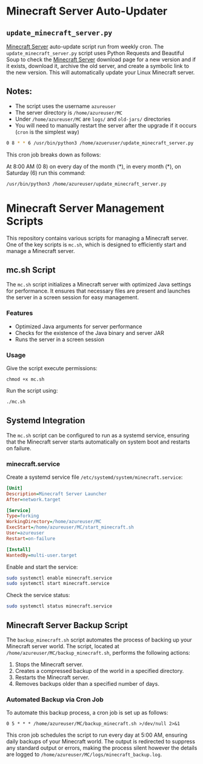 # Minecraft Server Auto-Updater

## `update_minecraft_server.py`
[Minecraft Server](https://www.minecraft.net/en-us/download/server) auto-update script run from weekly cron. The `update_minecraft_server.py` script uses Python Requests and Beautiful Soup to check the [Minecraft Server](https://www.minecraft.net/en-us/download/server) download page for a new version and if it exists, download it, archive the old server, and create a symbolic link to the new version. This will automatically update your Linux Minecraft server.

## Notes:

- The script uses the username `azureuser`
- The server directory is `/home/azureuser/MC`
- Under `/home/azureuser/MC` are `logs/` and `old-jars/` directories
- You will need to manually restart the server after the upgrade if it occurs (`cron` is the simplest way)




```bash
0 8 * * 6 /usr/bin/python3 /home/azueruser/update_minecraft_server.py
```
This cron job breaks down as follows:

At 8:00 AM (0 8) on every day of the month (\*), in every month (\*), on Saturday (6) run this command:

```bash
/usr/bin/python3 /home/azureuser/update_minecraft_server.py
```


# Minecraft Server Management Scripts

This repository contains various scripts for managing a Minecraft server. One of the key scripts is `mc.sh`, which is designed to efficiently start and manage a Minecraft server.

## mc.sh Script

The `mc.sh` script initializes a Minecraft server with optimized Java settings for performance. It ensures that necessary files are present and launches the server in a screen session for easy management.

### Features

- Optimized Java arguments for server performance
- Checks for the existence of the Java binary and server JAR
- Runs the server in a screen session

### Usage

Give the script execute permissions:

```chmod +x mc.sh```


Run the script using:

```bash
./mc.sh
```

## Systemd Integration

The `mc.sh` script can be configured to run as a systemd service, ensuring that the Minecraft server starts automatically on system boot and restarts on failure.

### minecraft.service

Create a systemd service file `/etc/systemd/system/minecraft.service`:

```ini
[Unit]
Description=Minecraft Server Launcher
After=network.target

[Service]
Type=forking
WorkingDirectory=/home/azureuser/MC
ExecStart=/home/azureuser/MC/start_minecraft.sh
User=azureuser
Restart=on-failure

[Install]
WantedBy=multi-user.target
```

Enable and start the service:

```bash
sudo systemctl enable minecraft.service
sudo systemctl start minecraft.service
```

Check the service status:

```bash
sudo systemctl status minecraft.service
```

## Minecraft Server Backup Script

The `backup_minecraft.sh` script automates the process of backing up your Minecraft server world. The script, located at `/home/azureuser/MC/backup_minecraft.sh`, performs the following actions:

1. Stops the Minecraft server.
2. Creates a compressed backup of the world in a specified directory.
3. Restarts the Minecraft server.
4. Removes backups older than a specified number of days.

### Automated Backup via Cron Job

To automate this backup process, a cron job is set up as follows:

```cron
0 5 * * * /home/azureuser/MC/backup_minecraft.sh >/dev/null 2>&1
``````
This cron job schedules the script to run every day at 5:00 AM, ensuring daily backups of your Minecraft world. The output is redirected to suppress any standard output or errors, making the process silent however the details are logged to `/home/azureuser/MC/logs/minecraft_backup.log`.